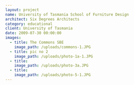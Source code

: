 ```yaml
---
layout: project
name: University of Tasmania School of Furniture Design
architect: Six Degrees Architects
category: educational
client: University of Tasmania
date: 2009-07-30 00:00:00
images:
  - title: The Commons SBE
    image_path: /uploads/commons-1.JPG
  - title: pic no 2
    image_path: /uploads/photo-1a-1.JPG
  - title:
    image_path: /uploads/photo-3a.JPG
  - title:
    image_path: /uploads/photo-5-1.JPG
---
```

